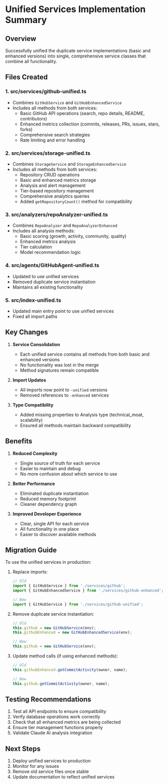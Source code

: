 # Unified Services Implementation Summary

## Overview
Successfully unified the duplicate service implementations (basic and enhanced versions) into single, comprehensive service classes that combine all functionality.

## Files Created

### 1. **src/services/github-unified.ts**
- Combines `GitHubService` and `GitHubEnhancedService`
- Includes all methods from both services:
  - Basic GitHub API operations (search, repo details, README, contributors)
  - Enhanced metrics collection (commits, releases, PRs, issues, stars, forks)
  - Comprehensive search strategies
  - Rate limiting and error handling

### 2. **src/services/storage-unified.ts**
- Combines `StorageService` and `StorageEnhancedService`
- Includes all methods from both services:
  - Repository CRUD operations
  - Basic and enhanced metrics storage
  - Analysis and alert management
  - Tier-based repository management
  - Comprehensive analytics queries
  - Added `getRepositoryCount()` method for compatibility

### 3. **src/analyzers/repoAnalyzer-unified.ts**
- Combines `RepoAnalyzer` and `RepoAnalyzerEnhanced`
- Includes all analysis methods:
  - Basic scoring (growth, activity, community, quality)
  - Enhanced metrics analysis
  - Tier calculation
  - Model recommendation logic

### 4. **src/agents/GitHubAgent-unified.ts**
- Updated to use unified services
- Removed duplicate service instantiation
- Maintains all existing functionality

### 5. **src/index-unified.ts**
- Updated main entry point to use unified services
- Fixed all import paths

## Key Changes

1. **Service Consolidation**
   - Each unified service contains all methods from both basic and enhanced versions
   - No functionality was lost in the merge
   - Method signatures remain compatible

2. **Import Updates**
   - All imports now point to `-unified` versions
   - Removed references to `-enhanced` services

3. **Type Compatibility**
   - Added missing properties to Analysis type (technical_moat, scalability)
   - Ensured all methods maintain backward compatibility

## Benefits

1. **Reduced Complexity**
   - Single source of truth for each service
   - Easier to maintain and debug
   - No more confusion about which service to use

2. **Better Performance**
   - Eliminated duplicate instantiation
   - Reduced memory footprint
   - Cleaner dependency graph

3. **Improved Developer Experience**
   - Clear, single API for each service
   - All functionality in one place
   - Easier to discover available methods

## Migration Guide

To use the unified services in production:

1. Replace imports:
   ```typescript
   // Old
   import { GitHubService } from './services/github';
   import { GitHubEnhancedService } from './services/github-enhanced';
   
   // New
   import { GitHubService } from './services/github-unified';
   ```

2. Remove duplicate service instantiation:
   ```typescript
   // Old
   this.github = new GitHubService(env);
   this.githubEnhanced = new GitHubEnhancedService(env);
   
   // New
   this.github = new GitHubService(env);
   ```

3. Update method calls (if using enhanced methods):
   ```typescript
   // Old
   this.githubEnhanced.getCommitActivity(owner, name);
   
   // New
   this.github.getCommitActivity(owner, name);
   ```

## Testing Recommendations

1. Test all API endpoints to ensure compatibility
2. Verify database operations work correctly
3. Check that all enhanced metrics are being collected
4. Ensure tier management functions properly
5. Validate Claude AI analysis integration

## Next Steps

1. Deploy unified services to production
2. Monitor for any issues
3. Remove old service files once stable
4. Update documentation to reflect unified services

